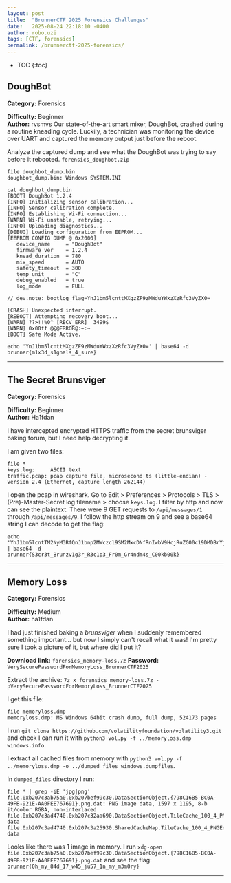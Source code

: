 ```yaml
---
layout: post
title:  "BrunnerCTF 2025 Forensics Challenges"
date:   2025-08-24 22:18:10 -0400
author: robo.uzi
tags: [CTF, forensics]
permalink: /brunnerctf-2025-forensics/
---
```

* TOC
{:toc}

## DoughBot
**Category:** Forensics

**Difficulty:** Beginner  
**Author:** rvsmvs
Our state-of-the-art smart mixer, DoughBot, crashed during a routine kneading cycle. Luckily, a technician was monitoring the device over UART and captured the memory output just before the reboot.

Analyze the captured dump and see what the DoughBot was trying to say before it rebooted.
`forensics_doughbot.zip`
```shell
file doughbot_dump.bin  
doughbot_dump.bin: Windows SYSTEM.INI

cat doughbot_dump.bin  
[BOOT] DoughBot 1.2.4  
[INFO] Initializing sensor calibration...  
[INFO] Sensor calibration complete.  
[INFO] Establishing Wi-Fi connection...  
[WARN] Wi-Fi unstable, retrying...  
[INFO] Uploading diagnostics...  
[DEBUG] Loading configuration from EEPROM...  
[EEPROM CONFIG DUMP @ 0x2000]  
   device_name     = "DoughBot"  
   firmware_ver    = 1.2.4  
   knead_duration  = 780  
   mix_speed       = AUTO  
   safety_timeout  = 300  
   temp_unit       = "C"  
   debug_enabled   = true  
   log_mode        = FULL  
  
// dev.note: bootlog_flag=YnJ1bm5lcnttMXgzZF9zMWduYWxzXzRfc3VyZX0=  
  
[CRASH] Unexpected interrupt.  
[REBOOT] Attempting recovery boot...  
[WARN] ??>!!%0^ [RECV_ERR]  3499$  
[WARN] 0x00ff @@@ERROR@:~:~  
[BOOT] Safe Mode Active.  

echo 'YnJ1bm5lcnttMXgzZF9zMWduYWxzXzRfc3VyZX0=' | base64 -d  
brunner{m1x3d_s1gnals_4_sure}
```

___

## The Secret Brunsviger
**Category:** Forensics

**Difficulty:** Beginner  
**Author:** Ha1fdan

I have intercepted encrypted HTTPS traffic from the secret brunsviger baking forum, but I need help decrypting it.

I am given two files:
```shell
file *  
keys.log:     ASCII text  
traffic.pcap: pcap capture file, microsecond ts (little-endian) - version 2.4 (Ethernet, capture length 262144)
```

I open the pcap in wireshark. Go to Edit > Preferences > Protocols > TLS > (Pre)-Master-Secret log filename > choose `keys.log`. I filter by http and now can see the plaintext. There were 9 GET requests to `/api/messages/1` through `/api/messages/9`. I follow the http stream on 9 and see a base64 string I can decode to get the flag:
```shell
echo 'YnJ1bm5lcntTM2NyM3RfQnJ1bnp2MWczcl9SM2MxcDNfRnIwbV9HcjRuZG00c19DMDBrYjAwa30=' | base64 -d  
brunner{S3cr3t_Brunzv1g3r_R3c1p3_Fr0m_Gr4ndm4s_C00kb00k}
```

___

## Memory Loss
**Category:** Forensics

**Difficulty:** Medium  
**Author:** ha1fdan

I had just finished baking a _brunsviger_ when I suddenly remembered something important... but now I simply can't recall what it was! I'm pretty sure I took a picture of it, but where did I put it?

**Download link:** `forensics_memory-loss.7z`
**Password:** `VerySecurePasswordForMemoryLoss_BrunnerCTF2025`

Extract the archive: `7z x forensics_memory-loss.7z -pVerySecurePasswordForMemoryLoss_BrunnerCTF2025`

I get this file:
```shell
file memoryloss.dmp  
memoryloss.dmp: MS Windows 64bit crash dump, full dump, 524173 pages
```
I run `git clone https://github.com/volatilityfoundation/volatility3.git` and check I can run it with `python3 vol.py -f ../memoryloss.dmp windows.info`.

I extract all cached files from memory with `python3 vol.py -f ../memoryloss.dmp -o ../dumped_files windows.dumpfiles`. 

In `dumped_files` directory I run:
```shell
file * | grep -iE 'jpg|png'  
file.0xb207c3ab75a0.0xb207bef99c30.DataSectionObject.{798C16B5-BC0A-49FB-921E-AA0FEE767691}.png.dat: PNG image data, 1597 x 1195, 8-b  
it/color RGBA, non-interlaced  
file.0xb207c3ad4740.0xb207c32aa690.DataSectionObject.TileCache_100_4_PNGEncoded_Data.bin.dat: data  
file.0xb207c3ad4740.0xb207c3a25930.SharedCacheMap.TileCache_100_4_PNGEncoded_Data.bin.vacb: data
```

Looks like there was 1 image in memory. I run `xdg-open file.0xb207c3ab75a0.0xb207bef99c30.DataSectionObject.{798C16B5-BC0A-49FB-921E-AA0FEE767691}.png.dat` and see the flag: `brunner{0h_my_84d_17_w45_ju57_1n_my_m3m0ry}`

___

